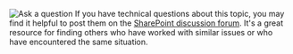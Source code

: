 ![Ask a question](/office/media/icons/pngs/users-group-blue-32.png) 
If you have technical questions about this topic, you may find it helpful to post them on the [SharePoint discussion forum](https://social.technet.microsoft.com/Forums/sharepoint/home?forum=onlineservicessharepoint). It's a great resource for finding others who have worked with similar issues or who have encountered the same situation.

